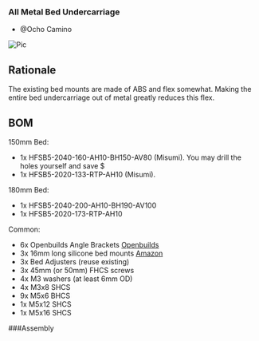 ### All Metal Bed Undercarriage

- @Ocho Camino

![Pic]()

## Rationale
The existing bed mounts are made of ABS and flex somewhat.   Making the entire bed undercarriage out of metal greatly reduces this flex.

## BOM

150mm Bed:
- 1x HFSB5-2040-160-AH10-BH150-AV80 (Misumi).   You may drill the holes yourself and save $
- 1x HFSB5-2020-133-RTP-AH10 (Misumi). 

180mm Bed:
- 1x HFSB5-2040-200-AH10-BH190-AV100
- 1x HFSB5-2020-173-RTP-AH10

Common:
- 6x Openbuilds Angle Brackets [Openbuilds](https://openbuildspartstore.com/black-angle-corner-connector/)
- 3x 16mm long silicone bed mounts [Amazon](https://smile.amazon.com/dp/B07RZKF8MB?psc=1&ref=ppx_yo2_dt_b_product_details)
- 3x Bed Adjusters (reuse existing)
- 3x 45mm (or 50mm) FHCS screws
- 4x M3 washers (at least 6mm OD)
- 4x M3x8 SHCS
- 9x M5x6 BHCS
- 1x M5x12 SHCS
- 1x M5x16 SHCS

###Assembly
